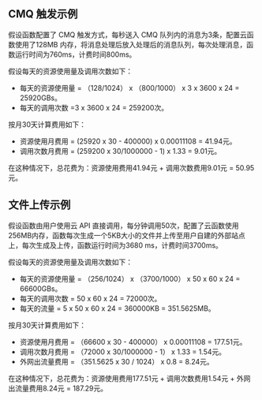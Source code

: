 ## CMQ 触发示例

假设函数配置了 CMQ 触发方式，每秒送入 CMQ 队列内的消息为3条，配置云函数使用了128MB 内存，将消息处理后放入处理后的消息队列，每次处理消息，函数运行时间为760ms，计费时间800ms。

假设每天的资源使用量及调用次数如下：
- 每天的资源使用量 = （128/1024） x （800/1000） x 3 x 3600 x 24 = 25920GBs。
- 每天的调用次数 =3 x 3600 x 24 = 259200次。

按月30天计算费用如下：
- 资源使用月费用 = (25920 x 30 - 400000) x 0.00011108  = 41.94元。
- 调用次数月费用 = (259200 x 30/1000000 - 1) x 1.33 = 9.01元。

在这种情况下，总花费为：资源使用费用41.94元 + 调用次数费用9.01元  =  50.95元。




## 文件上传示例

假设函数由用户使用云 API 直接调用，每分钟调用50次，配置了云函数使用256MB内存，函数每次生成一个5KB大小的文件并上传至用户自建的外部站点上，每次生成及上传，函数运行时间为3680 ms，计费时间3700ms。

假设每天的资源使用量及调用次数如下：
- 每天的资源使用量 = （256/1024） x （3700/1000） x 50 x 60 x 24 = 66600GBs。
- 每天的调用次数 = 50 x 60 x 24 = 72000次。
- 每天的流量 = 5 x 50 x 60 x 24 = 360000KB = 351.5625MB。

按月30天计算费用如下：
- 资源使用月费用 = （66600 x 30 - 400000） x 0.00011108 = 177.51元。
- 调用次数月费用 = （72000 x 30/1000000 - 1） x 1.33 = 1.54元。
- 外网出流量费用 = （351.5625 x 30 / 1024） x 0.8 = 8.24元。

在这种情况下，总花费为：资源使用费用177.51元 + 调用次数费用1.54元 + 外网出流量费用8.24元 =  187.29元。
